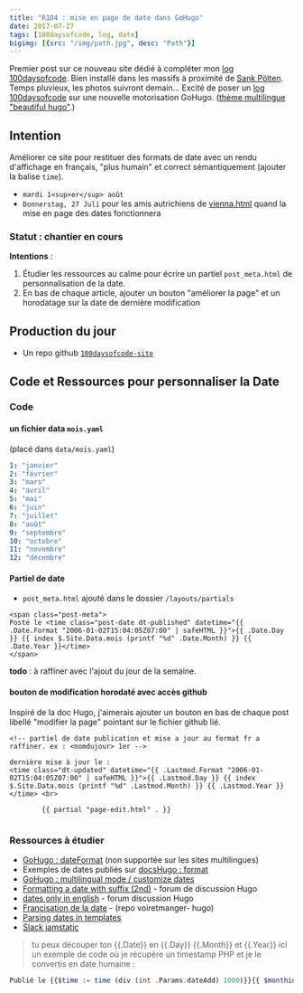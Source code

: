 ```yaml
---
title: "R1D4 : mise en page de date dans GoHugo"
date: 2017-07-27
tags: [100daysofcode, log, date]
bigimg: [{src: "/img/path.jpg", desc: "Path"}]
---
```


Premier post sur ce nouveau site dédié à compléter mon [log 100daysofcode](https://github.com/ChristopheDucamp/100-days-of-code-xtof). Bien installé dans les massifs à proximité de [Sank Pölten](https://fr.wikipedia.org/wiki/Sankt_Pölten). Temps pluvieux, les photos suivront demain... <!--more--> Excité de poser un [log 100daysofcode](https://github.com/ChristopheDucamp/100-days-of-code) sur une nouvelle motorisation GoHugo. ([thème multilingue "beautiful hugo"](https://github.com/halogenica/beautifulhugo).)

## Intention 

Améliorer ce site pour restituer des formats de date avec un  rendu d'affichage en français, "plus humain" et correct sémantiquement (ajouter la balise `time`).

- `mardi 1<sup>er</sup> août`
- `Donnerstag, 27 Juli` pour les amis autrichiens de [vienna.html](https://github.com/viennahtml) quand la mise en page des dates fonctionnera 

### Statut : chantier en cours 

**Intentions** : 

1. Étudier les ressources au calme pour écrire un partiel `post_meta.html` de personnalisation de la date.
2. En bas de chaque article, ajouter un bouton "améliorer la page" et un horodatage sur la date de dernière modification 

## Production du jour 

- Un repo github [`100daysofcode-site`](https://github.com/ChristopheDucamp/100-days-of-code-site) 

## Code et Ressources pour personnaliser la Date

### Code 

#### un fichier data `mois.yaml` 

(placé dans `data/mois.yaml`)

```yaml
1: "janvier"
2: "février"
3: "mars"
4: "avril"
5: "mai"
6: "juin"
7: "juillet"
8: "août"
9: "septembre"
10: "octobre"
11: "novembre"
12: "décembre"
```

#### Partiel de date

- `post_meta.html` ajouté dans le dossier `/layouts/partials`


```golang
<span class="post-meta">
Posté le <time class="post-date dt-published" datetime="{{ .Date.Format "2006-01-02T15:04:05Z07:00" | safeHTML }}">{{ .Date.Day }} {{ index $.Site.Data.mois (printf "%d" .Date.Month) }} {{ .Date.Year }}</time>
</span>
```

**todo** : à raffiner avec l'ajout du jour de la semaine.

#### bouton de modification horodaté avec accès github

Inspiré de la doc Hugo, j'aimerais ajouter un bouton en bas de chaque post libellé "modifier la page" pointant sur le fichier github lié.

```golang
<!-- partiel de date publication et mise a jour au format fr a raffiner. ex : <nomdujour> 1er -->

dernière mise à jour le : 
<time class="dt-updated" datetime="{{ .Lastmod.Format "2006-01-02T15:04:05Z07:00" | safeHTML }}">{{ .Lastmod.Day }} {{ index $.Site.Data.mois (printf "%d" .Lastmod.Month) }} {{ .Lastmod.Year }}</time> <br> 

        {{ partial "page-edit.html" . }}
        
```

### Ressources à étudier

- [GoHugo : dateFormat](https://gohugo.io/functions/dateformat/) (non supportée sur les sites multilingues)
- Exemples de dates publiés sur [docsHugo : format](https://gohugo.io/functions/format/)
- [GoHugo : multilingual mode / customize dates](https://gohugo.io/content-management/multilingual/#customize-dates)
- [Formatting a date with suffix (2nd)](https://discourse.gohugo.io/t/formatting-a-date-with-suffix-2nd/5701) - forum de discussion Hugo
- [dates only in english](https://discourse.gohugo.io/t/dates-only-in-english/1317/38) - forum discussion Hugo
- [Francisation de la date](https://github.com/nicolinuxfr/voiretmanger-hugo/commit/5ecc162a0e89d803997fff5e9ef0a2507c0ff6d0) - (repo voiretmanger- hugo)
- [Parsing dates in templates](https://discourse.gohugo.io/t/parsing-dates-in-templates/603/12)
- [Slack jamstatic](https://jamstatic-fr.slack.com/archives/C5MTQPL4E/p1500985424553770)
> tu peux découper ton {{.Date}} en {{.Day}} {{.Month}} et {{.Year}}
> ici un exemple de code où je récupère un timestamp PHP et je le convertis en date humaine :

```php
Publié le {{$time := time (div (int .Params.dateAdd) 1000)}}{{ $monthindex := index $.Site.Data.mois (printf "%d" $time.Month) }} {{$time.Day}} {{$monthindex}} {{$time.Year}}
```

